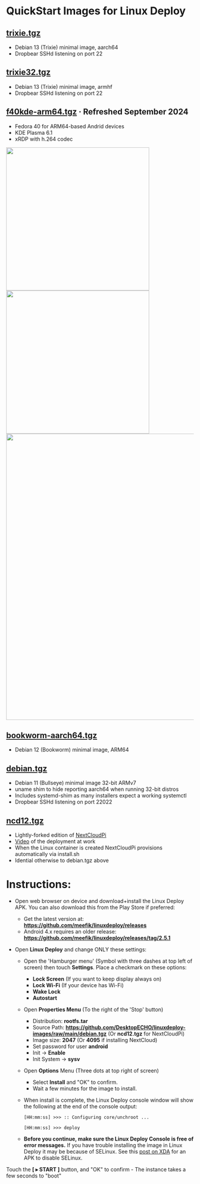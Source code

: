 # QuickStart Images for Linux Deploy

## [trixie.tgz](https://github.com/DesktopECHO/linuxdeploy-images/raw/main/trixie.tgz)
- Debian 13 (Trixie) minimal image, aarch64
- Dropbear SSHd listening on port 22

## [trixie32.tgz](https://github.com/DesktopECHO/linuxdeploy-images/raw/main/trixie32.tgz)
- Debian 13 (Trixie) minimal image, armhf
- Dropbear SSHd listening on port 22
  
## [f40kde-arm64.tgz](https://github.com/DesktopECHO/linuxdeploy-images/releases/download/v1.0/f40kde-arm64.tgz) · Refreshed September 2024
- Fedora 40 for ARM64-based Andrid devices
- KDE Plasma 6.1
- xRDP with h.264 codec
<img src="https://github.com/user-attachments/assets/7177cd35-30b4-4fdc-b3a9-443c76530a23" width="384">
<img src="https://github.com/user-attachments/assets/94482c26-2609-4272-8af0-5139e329dbb2" width="384">
<img src="https://github.com/user-attachments/assets/8cad1bb9-8158-4e16-8016-2c7db75513a0" width="768">

## [bookworm-aarch64.tgz](https://github.com/DesktopECHO/linuxdeploy-images/raw/main/bookworm-aarch64.tgz)
- Debian 12 (Bookworm) minimal image, ARM64

## [debian.tgz](https://github.com/DesktopECHO/linuxdeploy-images/raw/main/debian.tgz)
- Debian 11 (Bullseye) minimal image 32-bit ARMv7
- uname shim to hide reporting aarch64 when running 32-bit distros  
- Includes systemd-shim as many installers expect a working systemctl
- Dropbear SSHd listening on port 22022

## [ncd12.tgz](https://github.com/DesktopECHO/linuxdeploy-images/raw/main/ncd12.tgz)
- Lightly-forked edition of [NextCloudPi](https://github.com/nextcloud/nextcloudpi/compare/master...DesktopECHO:master) 
- [Video](https://www.youtube.com/watch?v=RuHJ_S9DcG4) of the deployment at work
- When the Linux container is created NextCloudPi provisions automatically via install.sh
- Idential otherwise to debian.tgz above

# Instructions:

- Open web browser on device and download+install the Linux Deploy APK.  You can also download this from the Play Store if preferred:

  - Get the latest version at: **https://github.com/meefik/linuxdeploy/releases**
  - Android 4.x requires an older release: **https://github.com/meefik/linuxdeploy/releases/tag/2.5.1**

- Open **Linux Deploy** and change ONLY these settings:
     -  Open the 'Hamburger menu' (Symbol with three dashes at top left of screen) then touch **Settings**.  Place a checkmark on these options:
        -  **Lock Screen** (If you want to keep display always on)
        -  **Lock Wi-Fi** (If your device has Wi-Fi)
        -  **Wake Lock** 
        -  **Autostart**
     -  Open **Properties Menu** (To the right of the 'Stop' button)
        -  Distribution: **rootfs.tar**
        -  Source Path: **https://github.com/DesktopECHO/linuxdeploy-images/raw/main/debian.tgz** (Or **ncd12.tgz** for NextCloudPi)
        -  Image size: **2047** (Or **4095** if installing NextCloud)
        -  Set password for user **android**
        -  Init -> **Enable**
        -  Init System -> **sysv**
     -  Open **Options** Menu (Three dots at top right of screen)
        -  Select **Install** and "OK" to confirm. 
        -  Wait a few minutes for the image to install.
          
     -  When install is complete, the Linux Deploy console window will show the following at the end of the console output: 
              
        `````[HH:mm:ss] >>> :: Configuring core/unchroot ...`````
        
        `````[HH:mm:ss] >>> deploy`````
        
    -  **Before you continue, make sure the Linux Deploy Console is free of error messages.**  If you have trouble installing the image in Linux Deploy it may be because of SELinux.  See this [post on XDA](https://forum.xda-developers.com/t/app-tool-2-0-official-the-selinux-switch.3656502/) for an APK to disable SELinux.  
  
Touch the **[ ▸ START ]** button, and "OK" to confirm - The instance takes a few seconds to "boot" 
